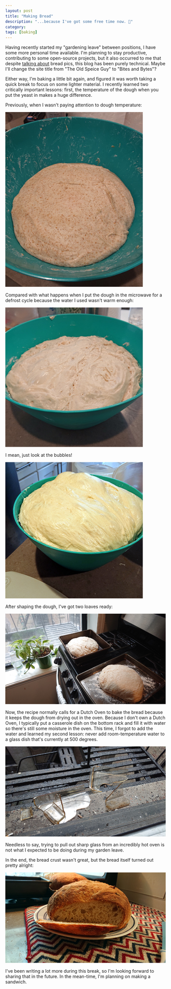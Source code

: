 ```yaml
---
layout: post
title: "Making Bread"
description: "...because I've got some free time now. 🍞"
category:
tags: [baking]
---
```


Having recently started my "gardening leave" between positions, I have some more personal time
available. I'm planning to stay productive, contributing to some open-source projects, but it also
occurred to me that despite [talking about](https://speice.io/2018/05/hello.html) bread pics, this
blog has been purely technical. Maybe I'll change the site title from "The Old Speice Guy" to "Bites
and Bytes"?

Either way, I'm baking a little bit again, and figured it was worth taking a quick break to focus on
some lighter material. I recently learned two critically important lessons: first, the temperature
of the dough when you put the yeast in makes a huge difference.

Previously, when I wasn't paying attention to dough temperature:

![Whole weat dough](/assets/images/2019-05-03-making-bread/whole-wheat-not-rising.jpg)

Compared with what happens when I put the dough in the microwave for a defrost cycle because the
water I used wasn't warm enough:

![White dough](/assets/images/2019-05-03-making-bread/white-dough-rising-before-fold.jpg)

I mean, just look at the bubbles!

![White dough with bubbles](/assets/images/2019-05-03-making-bread/white-dough-rising-after-fold.jpg)

After shaping the dough, I've got two loaves ready:

![Shaped loaves](/assets/images/2019-05-03-making-bread/shaped-loaves.jpg)

Now, the recipe normally calls for a Dutch Oven to bake the bread because it keeps the dough from
drying out in the oven. Because I don't own a Dutch Oven, I typically put a casserole dish on the
bottom rack and fill it with water so there's still some moisture in the oven. This time, I forgot
to add the water and learned my second lesson: never add room-temperature water to a glass dish
that's currently at 500 degrees.

![Shattered glass dish](/assets/images/2019-05-03-making-bread/shattered-glass.jpg)

Needless to say, trying to pull out sharp glass from an incredibly hot oven is not what I expected
to be doing during my garden leave.

In the end, the bread crust wasn't great, but the bread itself turned out pretty alright:

![Baked bread](/assets/images/2019-05-03-making-bread/final-product.jpg)

I've been writing a lot more during this break, so I'm looking forward to sharing that in the
future. In the mean-time, I'm planning on making a sandwich.
